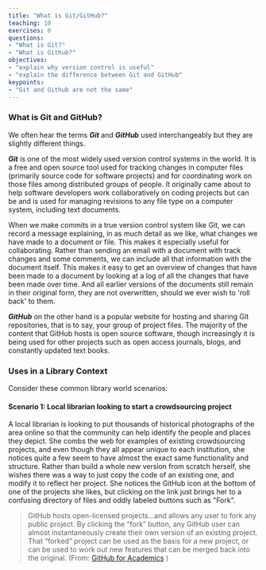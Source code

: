 ```yaml
---
title: "What is Git/GitHub?"
teaching: 10
exercises: 0
questions:
- "What is Git?"
- "What is Github?"
objectives:
- "explain why version control is useful"
- "explain the difference between Git and GitHub"
keypoints:
- "Git and Github are not the same"
---
```

### What is Git and GitHub?

We often hear the terms **_Git_** and **_GitHub_** used interchangeably but they are slightly different things.

**_Git_** is one of the most widely used version control systems in the world. It is a free and open source tool used for tracking changes in computer files (primarily source code for software projects) and for coordinating work on those files among distributed groups of people. It originally came about to help software developers work collaboratively on coding projects but can be and is used for managing revisions to any file type on a computer system, including text documents.

When we make commits in a true version control system like Git, we can record a message explaining, in as much detail as we like, what changes we have made to a document or file. This makes it especially useful for collaborating. Rather than sending an email with a document with track changes and some comments, we can include all that information with the document itself. This makes it easy to get an overview of changes that have been made to a document by looking at a log of all the changes that have been made over time. And all earlier versions of the documents still remain in their original form, they are not overwritten, should we ever wish to 'roll back' to them.

**_GitHub_** on the other hand is a popular website for hosting and sharing Git repositories, that is to say, your group of project files. The majority of the content that GitHub hosts is open source software, though increasingly it is being used for other projects such as open access journals, blogs, and constantly updated text books. 

### Uses in a Library Context

Consider these common library world scenarios: 

#### Scenario 1: Local librarian looking to start a crowdsourcing project

A local librarian is looking to put thousands of historical photographs of the area online so that the community can help identify the people and places they depict. She combs the web for examples of existing crowdsourcing projects, and even though they all appear unique to each institution, she notices quite a few seem to have almost the exact same functionality and structure. Rather than build a whole new version from scratch herself, she wishes there was a way to just copy the code of an existing one, and modify it to reflect her project. She notices the GitHub icon at the bottom of one of the projects she likes, but clicking on the link just brings her to a confusing directory of files and oddly labeled buttons such as "Fork".  

>GitHub hosts open-licensed projects...and allows any user to fork any public project. By clicking the “fork” button, any GitHub user can almost instantaneously create their own version of an existing project. That “forked” project can be used as the basis for a new project, or can be used to work out new features that can be merged back into the original. (From: [GitHub for Academics](http://www.digitalpedagogylab.com/hybridped/push-pull-fork-github-for-academics/) )
